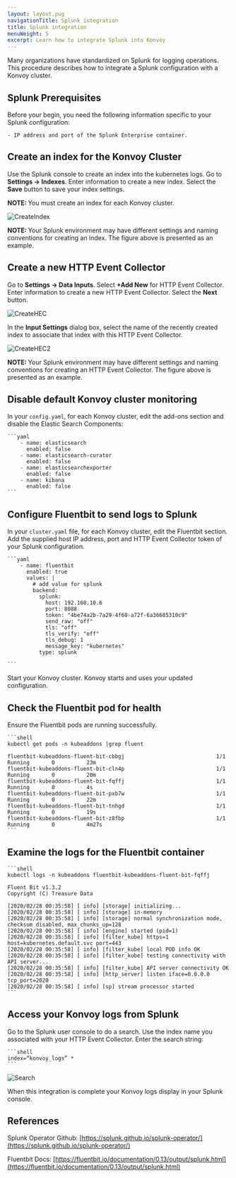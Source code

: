 ```yaml
---
layout: layout.pug
navigationTitle: Splunk integration
title: Splunk integration
menuWeight: 5
excerpt: Learn how to integrate Splunk into Konvoy
---
```


Many organizations have standardized on Splunk for logging operations. This procedure describes how to integrate a Splunk configuration with a Konvoy cluster.

## Splunk Prerequisites

Before your begin, you need the following information specific to your Splunk configuration:

    - IP address and port of the Splunk Enterprise container.

## Create an index for the Konvoy Cluster

Use the Splunk console to create an index into the kubernetes logs. Go to **Settings -> Indexes**. Enter information to create a new index. Select the **Save** button to save your index settings.

<p class="message--note"><strong>NOTE: </strong>You must create an index for each Konvoy cluster.</p>

![CreateIndex](images/create_konvoy_image.jpg)

<p class="message--note"><strong>NOTE: </strong>Your Splunk environment may have different settings and naming conventions for creating an index. The figure above is presented as an example.</p>

## Create a new HTTP Event Collector

Go to **Settings -> Data Inputs**. Select **+Add New** for HTTP Event Collector. Enter information to create a new HTTP Event Collector. Select the **Next** button.

![CreateHEC](images/create_hec_1.jpg)

In the **Input Settings** dialog box, select the name of the recently created index to associate that index with this HTTP Event Collector.

![CreateHEC2](images/create_hec_2.jpg)

<p class="message--note"><strong>NOTE: </strong>Your Splunk environment may have different settings and naming conventions for creating an HTTP Event Collector. The figure above is presented as an example.</p>

## Disable default Konvoy cluster monitoring

In your `config.yaml`, for each Konvoy cluster, edit the add-ons section and disable the Elastic Search Components:

    ```yaml
        - name: elasticsearch
          enabled: false
        - name: elasticsearch-curator
          enabled: false
        - name: elasticsearchexporter
          enabled: false
        - name: kibana
          enabled: false
    ```

## Configure Fluentbit to send logs to Splunk

In your `cluster.yaml` file, for each Konvoy cluster, edit the Fluentbit section. Add the supplied host IP address, port and HTTP Event Collector token of your Splunk configuration.

    ```yaml
        - name: fluentbit
          enabled: true
          values: |
            # add value for splunk
            backend:
              splunk:
                host: 192.168.10.6
                port: 8088
                token: "4be74a2b-7a29-4f60-a72f-6a36685310c9"
                send_raw: "off"
                tls: "off"
                tls_verify: "off"
                tls_debug: 1
                message_key: "kubernetes"
              type: splunk

    ```

Start your Konvoy cluster. Konvoy starts and uses your updated configuration.

## Check the Fluentbit pod for health

Ensure the Fluentbit pods are running successfully.

    ```shell
    kubectl get pods -n kubeaddons |grep fluent

    fluentbit-kubeaddons-fluent-bit-cbbgj                             1/1     Running       0          23m
    fluentbit-kubeaddons-fluent-bit-cln4p                             1/1     Running       0          20m
    fluentbit-kubeaddons-fluent-bit-fqffj                             1/1     Running       0          4s
    fluentbit-kubeaddons-fluent-bit-pxb7w                             1/1     Running       0          22m
    fluentbit-kubeaddons-fluent-bit-tnhgd                             1/1     Running       0          19s
    fluentbit-kubeaddons-fluent-bit-z8fbp                             1/1     Running       0          4m27s
    ```

## Examine the logs for the Fluentbit container

    ```shell
    kubectl logs -n kubeaddons fluentbit-kubeaddons-fluent-bit-fqffj

    Fluent Bit v1.3.2
    Copyright (C) Treasure Data

    [2020/02/28 00:35:58] [ info] [storage] initializing...
    [2020/02/28 00:35:58] [ info] [storage] in-memory
    [2020/02/28 00:35:58] [ info] [storage] normal synchronization mode, checksum disabled, max_chunks_up=128
    [2020/02/28 00:35:58] [ info] [engine] started (pid=1)
    [2020/02/28 00:35:58] [ info] [filter_kube] https=1 host=kubernetes.default.svc port=443
    [2020/02/28 00:35:58] [ info] [filter_kube] local POD info OK
    [2020/02/28 00:35:58] [ info] [filter_kube] testing connectivity with API server...
    [2020/02/28 00:35:58] [ info] [filter_kube] API server connectivity OK
    [2020/02/28 00:35:58] [ info] [http_server] listen iface=0.0.0.0 tcp_port=2020
    [2020/02/28 00:35:58] [ info] [sp] stream processor started
    ```

## Access your Konvoy logs from Splunk

Go to the Splunk user console to do a search. Use the index name you associated with your HTTP Event Collector. Enter the search string:

    ```shell
    index=“konvoy_logs” *
    ```

![Search](images/splunk_search.jpg)

When this integration is complete your Konvoy logs display in your Splunk console.

## References

Splunk Operator Github:
[https://splunk.github.io/splunk-operator/](https://splunk.github.io/splunk-operator/)

Fluentbit Docs:
[https://fluentbit.io/documentation/0.13/output/splunk.html](https://fluentbit.io/documentation/0.13/output/splunk.html)
